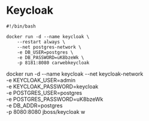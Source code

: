# Keycloak

```
#!/bin/bash

docker run -d --name keycloak \
    --restart always \
    --net postgres-network \    
    -e DB_USER=postgres \
    -e DB_PASSWORD=uK8bzeWk \
    -p 8181:8080 carwebkeycloak
```

docker run -d --name keycloak 
    --net keycloak-network \
    -e KEYCLOAK_USER=admin \
    -e KEYCLOAK_PASSWORD=keycloak \
    -e POSTGRES_USER=postgres \
    -e POSTGRES_PASSWORD=uK8bzeWk \
    -e DB_ADDR=postgres \
    -p 8080:8080 jboss/keycloak
w